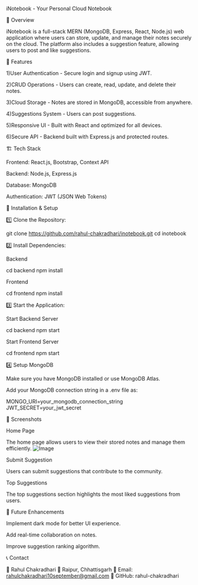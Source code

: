 iNotebook - Your Personal Cloud Notebook

📝 Overview

iNotebook is a full-stack MERN (MongoDB, Express, React, Node.js) web application where users can store, update, and manage their notes securely on the cloud. The platform also includes a suggestion feature, allowing users to post and like suggestions.

🚀 Features

1)User Authentication - Secure login and signup using JWT.

2)CRUD Operations - Users can create, read, update, and delete their notes.

3)Cloud Storage - Notes are stored in MongoDB, accessible from anywhere.

4)Suggestions System - Users can post suggestions.

5)Responsive UI - Built with React and optimized for all devices.

6)Secure API - Backend built with Express.js and protected routes.

🏗️ Tech Stack

Frontend: React.js, Bootstrap, Context API

Backend: Node.js, Express.js

Database: MongoDB

Authentication: JWT (JSON Web Tokens)

🎯 Installation & Setup

1️⃣ Clone the Repository:

git clone https://github.com/rahul-chakradhari/inotebook.git
cd inotebook

2️⃣ Install Dependencies:

Backend

cd backend
npm install

Frontend

cd frontend
npm install

3️⃣ Start the Application:

Start Backend Server

cd backend
npm start

Start Frontend Server

cd frontend
npm start

4️⃣ Setup MongoDB

Make sure you have MongoDB installed or use MongoDB Atlas.

Add your MongoDB connection string in a .env file as:

MONGO_URI=your_mongodb_connection_string
JWT_SECRET=your_jwt_secret

📸 Screenshots

Home Page

The home page allows users to view their stored notes and manage them efficiently. ![Image](https://github.com/user-attachments/assets/4f07da43-2950-49a7-94f4-e57489b1b373)

Submit Suggestion

Users can submit suggestions that contribute to the community.



Top Suggestions

The top suggestions section highlights the most liked suggestions from users.

📌 Future Enhancements

Implement dark mode for better UI experience.

Add real-time collaboration on notes.

Improve suggestion ranking algorithm.



📞 Contact

👤 Rahul Chakradhari
📍 Raipur, Chhattisgarh
📧 Email: rahulchakradhari10september@gmail.com
🔗 GitHub: rahul-chakradhari

